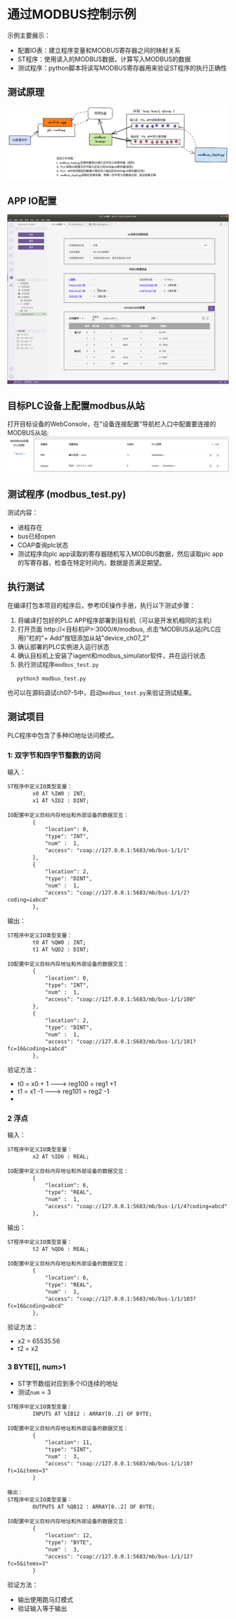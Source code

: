 # 通过MODBUS控制示例
示例主要展示：
-	配置IO表：建立程序变量和MODBUS寄存器之间的映射关系
-	ST程序：使用读入的MODBUS数据，计算写入MODBUS的数据
-	测试程序：python脚本将读写MODBUS寄存器用来验证ST程序的执行正确性


## 测试原理
![](./doc/workflow.excalidraw.png)



## APP IO配置
![](./doc/imgs/IDE_IO.png)  


## 目标PLC设备上配置modbus从站
打开目标设备的WebConsole，在"设备连接配置"导航栏入口中配置要连接的MODBUS从站:  
![](./doc/imgs/MODBUS.png)




## 测试程序 (modbus_test.py)
测试内容：
- 进程存在
- bus已经open
- COAP查询plc状态
- 测试程序向plc app读取的寄存器随机写入MODBUS数据，然后读取plc app的写寄存器，检查在特定时间内，数据是否满足期望。

## 执行测试
在编译打包本项目的程序后，参考IDE操作手册，执行以下测试步骤：
1. 将编译打包好的PLC APP程序部署到目标机（可以是开发机相同的主机）
2. 打开页面 http://<目标机IP>:3000/#/modbus, 点击“MODBUS从站(PLC应用)”栏的"+ Add"按钮添加从站"device_ch07_2" 
3. 确认部署的PLC实例进入运行状态
4. 确认目标机上安装了iagent和modbus_simulator软件，并在运行状态
5. 执行测试程序`modbus_test.py`
```
   python3 modbus_test.py
```

也可以在源码调试ch07-5中，启动`modbus_test.py`来验证测试结果。

## 测试项目
PLC程序中包含了多种IO地址访问模式。


### 1: 双字节和四字节整数的访问
输入：
```
ST程序中定义IO类型变量：
        x0 AT %IW0 : INT;
        x1 AT %ID2 : DINT;

IO配置中定义目标内存地址和外部设备的数据交互：
        {
            "location": 0,
            "type": "INT",
            "num" :  1,
            "access": "coap://127.0.0.1:5683/mb/bus-1/1/1"
        },
        {
            "location": 2,
            "type": "DINT",
            "num" :  1,
            "access": "coap://127.0.0.1:5683/mb/bus-1/1/2?coding=iabcd"
        },

```

输出：
```
ST程序中定义IO类型变量：
        t0 AT %QW0 : INT;
        t1 AT %QD2 : DINT;

IO配置中定义目标内存地址和外部设备的数据交互：
        {
            "location": 0,
            "type": "INT",
            "num" :  1,
            "access": "coap://127.0.0.1:5683/mb/bus-1/1/100"
        },
        {
            "location": 2,
            "type": "DINT",
            "num" :  1,
            "access": "coap://127.0.0.1:5683/mb/bus-1/1/101?fc=16&coding=iabcd"
        },

```

验证方法：

- t0 = x0 + 1 ---> reg100 = reg1 +1
- t1 = x1 -1  ---> reg101 = reg2 -1
- 

### 2 浮点
输入：

```
ST程序中定义IO类型变量：
        x2 AT %ID6 : REAL;

IO配置中定义目标内存地址和外部设备的数据交互：
        {
            "location": 6,
            "type": "REAL",
            "num" :  1,
            "access": "coap://127.0.0.1:5683/mb/bus-1/1/4?coding=abcd"
        },

```


输出：
```
ST程序中定义IO类型变量：
        t2 AT %QD6 : REAL;

IO配置中定义目标内存地址和外部设备的数据交互：
        {
            "location": 6,
            "type": "REAL",
            "num" :  1,
            "access": "coap://127.0.0.1:5683/mb/bus-1/1/103?fc=16&coding=abcd"
        },
```
验证方法：
  - x2 = 65535.56
  - t2 = x2 

### 3 BYTE[], num>1

- ST字节数组对应到多个IO连续的地址
- 测试`num` = 3
```
ST程序中定义IO类型变量：
        INPUTS AT %IB12 : ARRAY[0..2] OF BYTE;

IO配置中定义目标内存地址和外部设备的数据交互：
        {
            "location": 11,
            "type": "SINT",
            "num" :  3,
            "access": "coap://127.0.0.1:5683/mb/bus-1/1/10?fc=1&items=3"
        }

输出：  
ST程序中定义IO类型变量：
        OUTPUTS AT %QB12 : ARRAY[0..2] OF BYTE;

IO配置中定义目标内存地址和外部设备的数据交互：
        {
            "location": 12,
            "type": "BYTE",
            "num" :  3,
            "access": "coap://127.0.0.1:5683/mb/bus-1/1/12?fc=5&items=3"
        }
```

验证方法：
- 输出使用跑马灯模式
- 验证输入等于输出
